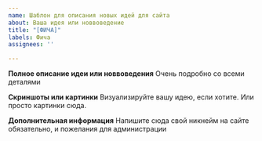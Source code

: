 ```yaml
---
name: Шаблон для описания новых идей для сайта
about: Ваша идея или новвоведение
title: "[ФИЧА]"
labels: Фича
assignees: ''

---
```


**Полное описание идеи или новвоведения**
Очень подробно со всеми деталями

**Скриншоты или картинки**
Визуализируйте вашу идею, если хотите. Или просто картинки сюда.

**Дополнительная информация**
Напишите сюда свой никнейм на сайте обязательно, и пожелания для администрации

